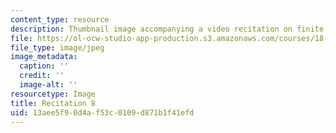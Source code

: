 ```yaml
---
content_type: resource
description: Thumbnail image accompanying a video recitation on finite elements.
file: https://ol-ocw-studio-app-production.s3.amazonaws.com/courses/18-085-computational-science-and-engineering-i-fall-2008/13aee5f90d4af53c0109d871b1f41efd_r8.jpg
file_type: image/jpeg
image_metadata:
  caption: ''
  credit: ''
  image-alt: ''
resourcetype: Image
title: Recitation 8
uid: 13aee5f9-0d4a-f53c-0109-d871b1f41efd
---
```

